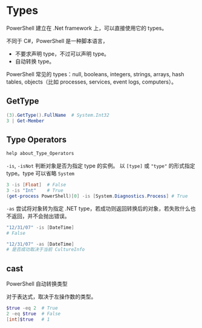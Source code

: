 # Types

PowerShell 建立在 .Net framework 上，可以直接使用它的 types。

不同于 C#，PowerShell 是一种脚本语言，

- 不要求声明 type，不过可以声明 type。
- 自动转换 type。

PowerShell 常见的 types：null, booleans, integers, strings, arrays, hash tables, objects（比如 processes, services, event logs, computers）。

## GetType

```powershell
(3).GetType().FullName  # System.Int32
3 | Get-Member
```

## Type Operators

```powershell
help about_Type_Operators
```

`-is`, `-isNot` 判断对象是否为指定 type 的实例。
以 `[type]` 或 `"type"` 的形式指定 type。type 可以省略 `System`

```powershell
3 -is [Float]  # False
3 -is "Int"    # True
(get-process PowerShell)[0] -is [System.Diagnostics.Process] # True
```

`-as` 尝试将对象转为指定 .NET type，若成功则返回转换后的对象，若失败什么也不返回，并不会抛出错误。

```powershell
"12/31/07" -is [DateTime]
# False

"12/31/07" -as [DateTime]
# 是否成功取决于当前 CultureInfo
```

## cast

PowerShell 自动转换类型

对于表达式，取决于左操作数的类型。

```powershell
$true -eq 2  # True
2 -eq $true  # False
[int]$true   # 1
```
